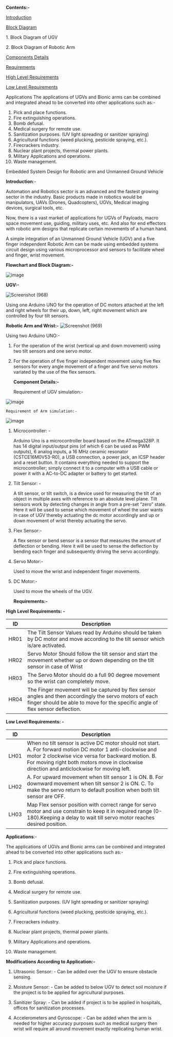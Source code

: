 **Contents:-**

[Introduction](#_Toc96252506)

[Block Diagram](#_Toc96252507)

1\. Block Diagram of UGV

2\. Block Diagram of Robotic Arm

[Components Details](#_Toc96252509)

[Requirements](#_Toc96252514)

[High Level Requirements](#_Toc96252515)

[Low Level Requirements](#_Toc96252516)

Applications
The applications of UGVs and Bionic arms can be combined and integrated ahead to be converted into other applications such as:-
 1) Pick and place functions.
2) Fire extinguishing operations.
3) Bomb defusal.
4) Medical surgery for remote use.
5) Sanitization purposes. (UV light spreading or sanitizer spraying)
6) Agricultural functions (weed plucking, pesticide spraying, etc.).
7) Firecrackers industry.
8) Nuclear plant projects, thermal power plants.
9) Military Applications and operations.
10) Waste management.




Embedded System Design for Robotic arm and Unmanned Ground Vehicle

**Introduction**:-

Automation and Robotics sector is an advanced and the fastest growing sector in
the industry. Basic products made in robotics would be manipulators, UAVs
(Drones, Quadcopters), UGVs, Medical imaging devices, surgical tools, etc.

Now, there is a vast market of applications for UGVs of Payloads, macro space
movement use, guiding, military uses, etc. And also for end effectors with
robotic arm designs that replicate certain movements of a human hand.

A simple integration of an Unmanned Ground Vehicle (UGV) and a five finger
independent Robotic Arm can be made using embedded systems circuit design using
various microprocessor and sensors to facilitate wheel and finger, wrist
movement.

**Flowchart and Block Diagram:-**

![image](https://user-images.githubusercontent.com/98812321/154853087-aaf6e6a4-0187-45f9-8f3f-b23dbe8786b5.png)

**UGV:-**

![Screenshot (968)](https://user-images.githubusercontent.com/98812321/154853353-24416dbe-14ec-42d3-be40-dd24aea8ecb0.png)

Using one Arduino UNO for the operation of DC motors attached at the left and
right wheels for their up, down, left, right movement which are controlled by
four tilt sensors.

**Robotic Arm and Wrist:-**
![Screenshot (969)](https://user-images.githubusercontent.com/98812321/154853370-de3f4bb2-7d00-422d-a6f7-9f9b4b400228.png)

Using two Arduino UNO:-

1.  For the operation of the wrist (vertical up and down movement) using two
    tilt sensors and one servo motor.

2.  For the operation of five finger independent movement using five flex
    sensors for every angle movement of a finger and five servo motors variated
    by the use of the flex sensors.

    **Component Details:-**

    Requirement of UGV simulation:-
    

![image](https://user-images.githubusercontent.com/98812321/154853449-76fb8e8b-5120-4203-a4e3-f11c4be46ecf.png)

    Requirement of Arm simulation:-
    

 ![image](https://user-images.githubusercontent.com/98812321/154853460-157c76d4-13c1-4d83-9ac2-d10c0e8d8fe6.png)
1.  Microcontroller: -

    Arduino Uno is a microcontroller board based on the ATmega328P. It has 14
    digital input/output pins (of which 6 can be used as PWM outputs), 6 analog
    inputs, a 16 MHz ceramic resonator (CSTCE16M0V53-R0), a USB connection, a
    power jack, an ICSP header and a reset button. It contains everything needed
    to support the microcontroller; simply connect it to a computer with a USB
    cable or power it with a AC-to-DC adapter or battery to get started.

2.  Tilt Sensor: -

    A tilt sensor, or tilt switch, is a device used for measuring the tilt of an
    object in multiple axes with reference to an absolute level plane. Tilt
    sensors work by detecting changes in angle from a pre-set “zero” state. Here
    it will be used to sense which movement of wheel the user wants in case of
    UGV thereby actuating the dc motor accordingly and up or down movement of
    wrist thereby actuating the servo.

3.  Flex Sensor:-

    A flex sensor or bend sensor is a sensor that measures the amount of
    deflection or bending. Here it will be used to sense the deflection by
    bending each finger and subsequently driving the servo accordingly.

4.  Servo Motor:-

    Used to move the wrist and independent finger movements.

5.  DC Motor:-

    Used to move the wheels of the UGV.

    **Requirements:-**

**High Level Requirements: -**

| ID   | Description                                                                                                                                                                              |
|------|------------------------------------------------------------------------------------------------------------------------------------------------------------------------------------------|
| HR01 | The Tilt Sensor Values read by Arduino should be taken by DC motor and move according to the tilt sensor which is/are activated.                                                         |
| HR02 | Servo Motor Should follow the tilt sensor and start the movement whether up or down depending on the tilt sensor in case of Wrist                                                        |
| HR03 | The Servo Motor should do a full 90 degree movement so the wrist can completely move.                                                                                                    |
| HR04 | The Finger movement will be captured by flex sensor angles and then accordingly the servo motors of each finger should be able to move for the specific angle of flex sensor deflection. |

**Low Level Requirements: -**

| ID   | Description                                                                                                                                                                                                                                                     |
|------|-----------------------------------------------------------------------------------------------------------------------------------------------------------------------------------------------------------------------------------------------------------------|
| LH01 | When no tilt sensor is active DC motor should not start. A. For forward motion DC motor 1 anti-clockwise and motor 2 clockwise vice versa for backward motion. B. For moving right both motors move in clockwise direction and anticlockwise for moving left.   |
| LH02 | A. For upward movement when tilt sensor 1 is ON. B. For downward movement when tilt sensor 2 is ON. C. To make the servo return to default position when both tilt sensor are OFF.                                                                              |
| LH03 | Map Flex sensor position with correct range for servo motor and use constrain to keep it in required range (0-180).Keeping a delay to wait till servo motor reaches desired position.                                                                           |

**Applications**:-

The applications of UGVs and Bionic arms can be combined and integrated ahead to
be converted into other applications such as:-

1) Pick and place functions.

2) Fire extinguishing operations.

3) Bomb defusal.

4) Medical surgery for remote use.

5) Sanitization purposes. (UV light spreading or sanitizer spraying)

6) Agricultural functions (weed plucking, pesticide spraying, etc.).

7) Firecrackers industry.

8) Nuclear plant projects, thermal power plants.

9) Military Applications and operations.

10) Waste management.

**Modifications According to Application:-**

1.  Ultrasonic Sensor: - Can be added over the UGV to ensure obstacle sensing.

2.  Moisture Sensor: - Can be added to below UGV to detect soil moisture if the
    project is to be applied for agricultural purposes.

3.  Sanitizer Spray: - Can be added if project is to be applied in hospitals,
    offices for sanitization processes.

4.  Accelerometers and Gyroscope: - Can be added when the arm is needed for
    higher accuracy purposes such as medical surgery then wrist will require all
    around movement exactly replicating human wrist.
